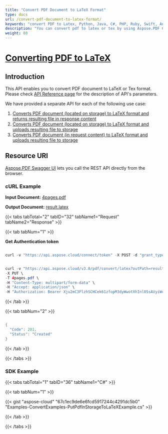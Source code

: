```yaml
---
title: "Convert PDF Document to LaTeX Format"
type: docs
url: /convert-pdf-document-to-latex-format/
keywords: "convert PDF to Latex, Python, Java, C#, PHP, Ruby, Swift, Android, Go"
description: "You can convert pdf to latex or tex by using Aspose.PDF Cloud REST API. The SDKs are available in various languages such as, C#, Java, Python, Ruby, PHP, Node.js, Swift, Android and Go. Please check API Reference page for the description of API&amp;apos;s parameters."
weight: 80
---
```


# <ins>**Converting PDF to LaTeX**


## **Introduction**
This API enables you to convert PDF document to LaTeX or Tex format. Please check [API Reference page](https://apireference.aspose.cloud/pdf/#!/Convert/PutPdfInStorageToLaTeX) for the description of API's parameters.

We have provided a separate API for each of the following use case:

1. [Converts PDF document (located on storage) to LaTeX format and returns resulting file in response content](https://apireference.aspose.cloud/pdf/#!/Convert/GetPdfInStorageToLaTeX)
1. [Converts PDF document (located on storage) to LaTeX format and uploads resulting file to storage](https://apireference.aspose.cloud/pdf/#!/Convert/PutPdfInStorageToLaTeX)
1. [Converts PDF document (in request content) to LaTeX format and uploads resulting file to storage](https://apireference.aspose.cloud/pdf/#!/Convert/PutPdfInRequestToLaTeX)
## **Resource URI**
[Aspose.PDF Swagger UI](https://apireference.aspose.cloud/pdf/#!/Convert/PutPdfInStorageToLaTeX) lets you call the REST API directly from the browser.
### **cURL Example**
**Input Document:** [4pages.pdf](https://github.com/aspose-pdf-cloud/aspose-pdf-cloud-dotnet/blob/master/testData/4pages.pdf) 

**Output Document:** [result.latex](https://docs.aspose.cloud/download/attachments/1246147/result.latex?version=1&modificationDate=1530861152872&api=v2) 

{{< tabs tabTotal="2" tabID="32" tabName1="Request" tabName2="Response" >}}

{{< tab tabNum="1" >}}

**Get Authentication token**

```java

curl -v "https://api.aspose.cloud/connect/token" -X POST -d "grant_type=client_credentials&client_id=<APP_SID>&client_secret=<APP_KEY>" -H "Content-Type: application/x-www-form-urlencoded" -H "Accept: application/json"

```

```java

curl -v "https://api.aspose.cloud/v3.0/pdf/convert/latex?outPath=result.latex" \
-X PUT \
-T 4pages.pdf \
-H "Content-Type: multipart/form-data" \
-H "Accept: application/json" \
-H "Authorization: Bearer Xju2mC3FlzhSCHCek61zfopM3dyWwotXhInl05sAVyiWo3Nc3R1r3UjqgqUyYRicrLKt8pJFSgZqik90lmfltE-P9zsIwHBheE2Qh4yfgLV_IE2FD7dDeM1thXF65g__BwScOqabN2MkyLwV8PzWZQhQSP7bPVR3VQhefJiCUKZdGRqTAirJ8_PSdT6JHuAOukz8cVIvIC_Ss5C8B2RilsrP-IRrK9ClJlqnsix6EH2E7ndvsdAlg_XxZW45lP6zRs1Y-tiI8bt_g_3FtngghwoJVQDKIijJp44QicmZaiZcDHyNqQz5zjY3NntsYMoLhGmuWvRhj6ZymYTRf1zLrZbjyBRJEM-vFOKpnCoR6UBwjXigt8swJx7usD-fuQ4F_0ogoyO4jfoq-nL0IJGg-ShdlEOfNTzQdlhdxRhvCeM2cIg6"

```

{{< /tab >}}

{{< tab tabNum="2" >}}

```java

{
  "Code": 201,
  "Status": "Created"
}

```

{{< /tab >}}

{{< /tabs >}}
### **SDK Example**
{{< tabs tabTotal="1" tabID="36" tabName1="C#" >}}

{{< tab tabNum="1" >}}

{{< gist "aspose-cloud" "67c1ec9de6e6fcd5917244c4291dc5b0" "Examples-ConvertExamples-PutPdfInStorageToLaTeXExample.cs" >}}

{{< /tab >}}

{{< /tabs >}}
